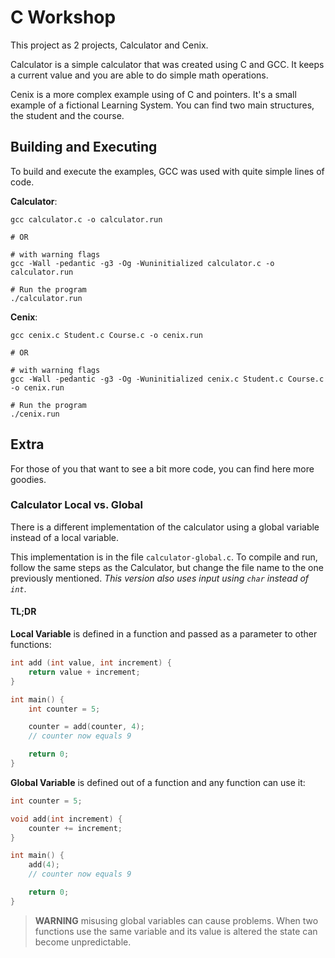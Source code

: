 # C Workshop

This project as 2 projects, Calculator and Cenix.

Calculator is a simple calculator that was created using C and GCC. It keeps a current value and you are able to do simple math operations.

Cenix is a more complex example using of C and pointers. It's a small example of a fictional Learning System. You can find two main structures, the student and the course.

## Building and Executing

To build and execute the examples, GCC was used with quite simple lines of code.

**Calculator**:

```
gcc calculator.c -o calculator.run

# OR

# with warning flags
gcc -Wall -pedantic -g3 -Og -Wuninitialized calculator.c -o calculator.run

# Run the program
./calculator.run 
```

**Cenix**:

```
gcc cenix.c Student.c Course.c -o cenix.run

# OR

# with warning flags
gcc -Wall -pedantic -g3 -Og -Wuninitialized cenix.c Student.c Course.c -o cenix.run 

# Run the program
./cenix.run
```

## Extra

For those of you that want to see a bit more code, you can find here more goodies.

### Calculator Local vs. Global

There is a different implementation of the calculator using a global variable instead of a local variable.

This implementation is in the file `calculator-global.c`. To compile and run, follow the same steps as the Calculator, but change the file name to the one previously mentioned. *This version also uses input using `char` instead of `int`*.

#### TL;DR

**Local Variable** is defined in a function and passed as a parameter to other functions:

```c
int add (int value, int increment) {
    return value + increment;
}

int main() {
    int counter = 5;

    counter = add(counter, 4);
    // counter now equals 9

    return 0;
}
```

**Global Variable** is defined out of a function and any function can use it:

```c
int counter = 5;

void add(int increment) {
    counter += increment;
}

int main() {
    add(4);
    // counter now equals 9

    return 0;
}
```

> **WARNING** misusing global variables can cause problems. When two functions use the same variable and its value is altered the state can become unpredictable.
